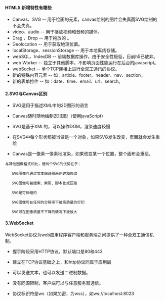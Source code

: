 
#### HTML5 新增特性有哪些
+ Canvas、SVG -- 用于绘画的元素，canvas绘制的图片会失真而SVG绘制的不会失真。
+ video、audio -- 用于播放视频和音频的媒体。
+ Drag 、Drop -- 用于拖放的 。
+ Geolocation -- 用于获取地理位置。
+ localStorage、sessionStorage -- 用于本地离线存储。
+ webSQL、IndexDB -- 前端数据库操作，由于安全性极低，目前h5已放弃。
+ web Worker -- 独立于其他脚本，不影响页面性能运行在后台的javascript。
+ webSocket -- 单个TCP连接上进行全双工通讯的协议。
+ 新的特殊内容元素 -- 如：article、footer、header、nav、section。
+ 新的表单控件 -- 如：date、time、email、url、search。

#### 2.SVG与Canvas区别
+ SVG适用于描述XML中的2D图形的语言

+ Canvas随时随地绘制2D图形（使用javaScript）

+ SVG是基于XML的，可以操作DOM，渲染速度较慢

+ 在SVG中每个形状都被当做是一个对象，如果SVG发生改变，页面就会发生重绘

+ Canvas是一像素一像素地渲染，如果改变某一个位置，整个画布会重绘。
```
与其他图像格式相比，是哟个SVG的优势在于：

   SVG图像可通过文本编译器来创建和修改

   SVG图像可被搜索、索引、脚本化或压缩

   SVG是可伸缩的

   SVG图像可在任何的分辨率下被高质量的打印

   SVG可在图像质量不下降的情况下被放大
```
#### 3.WebSocket
WebSocket协议为web应用程序客户端和服务端之间提供了一种全双工通信机制。
+ 握手阶段采用HTTP协议，默认端口是80和443

+ 建立在TCP协议基础之上，和http协议同属于应用层

+ 可以发送文本，也可以发送二进制数据。

+ 没有同源限制，客户端可以与任意服务器通信。

+ 协议标识符是ws（如果加密，为wss），如ws://localhost:8023


